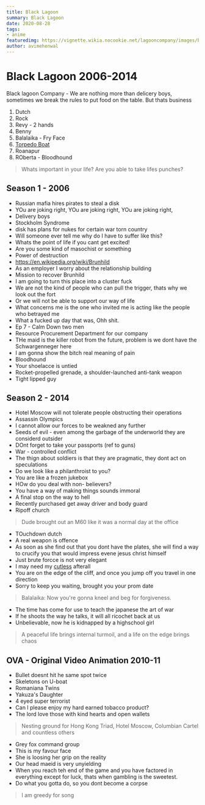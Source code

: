 ```yaml
---
title: Black Lagoon
summary: Black Lagoon
date: 2020-08-28
tags:
- anime
featuredimg: https://vignette.wikia.nocookie.net/lagooncompany/images/b/b1/Black_Lagoon.jpg/revision/latest?cb=20110718042001
author: avimehenwal
---
```


# Black Lagoon 2006-2014

<style lang="stylus">
body {
  background-color: lighten(lightblue, 80%);
}
</style>

Black lagoon Company - We are nothing more than delicery boys, sometimes we break the rules to
put food on the table. But thats business

1. Dutch
2. Rock
3. Revy - 2 hands
4. Benny
5. Balalaika - Fry Face
6. [Torpedo Boat](https://en.wikipedia.org/wiki/Torpedo_boat)
7. Roanapur
8. ROberta - Bloodhound

> Whats important in your life? Are you able to take lifes punches?

## Season 1 - 2006

* Russian mafia hires pirates to steal a disk
* YOu are joking right, YOu are joking right, YOu are joking right,
* Delivery boys
* Stockholm Syndrome
* disk has plans for nukes for certain war torn country
* Will someone ever tell me why do I have to suffer like this?
* Whats the point of life if you cant get excited!
* Are you some kind of masochist or something
* Power of destruction
* https://en.wikipedia.org/wiki/Brunhild
* As an employer I worry about the relationship building
* Mission to recover Brunhild
* I am going to turn this place into a cluster fuck
* We are not the kind of people who can pull the trigger, thats why we look out the fort
* Or we will not be able to support our way of life
* What concerns me is the one who invited me is acting like the people who betrayed me
* What a fucked up day that was, Ohh shit.
* Ep 7 - Calm Down two men
* Resource Procurement Department for our company
* THe maid is the killer robot from the future, problem is we dont have the Schwargenneger here
* I am gonna show the bitch real meaning of pain
* Bloodhound
* Your shoelacce is untied
* Rocket-propelled grenade, a shoulder-launched anti-tank weapon
* Tight lipped guy

## Season 2 - 2014

* Hotel Moscow will not tolerate people obstructing their operations
* Assassin Olympics
* I cannot allow our forces to be weakned any further
* Seeds of evil - even among the garbage of the underworld they are considerd outsider
* DOnt forget to take your passports (ref to guns)
* War - controlled conflict
* The thign about soldiers is that they are pragmatic, they dont act on speculations
* Do we look like a philanthroist to you?
* You are like a frozen jukebox
* HOw do you deal with non- believers?
* You have a way of making things sounds immoral
* A final stop on the way to hell
* Recently purchased get away driver and body guard
* Ripoff church

> Dude brought out an M60 like it was a normal day at the office

* TOuchdown dutch
* A real weapon is offence
* As soon as she find out that you dont have the plates, she will find a way to crucify you that would impress evene  jesus christ himself
* Just brute forcce is not very elegant
* I may need my [cutless](https://en.wikipedia.org/wiki/Cutlass) afterall
* You are on the edge of the cliff, and once you jump off you travel in one direction
* Sorry to keep you waiting, brought you your prom date

> Balalaika: Now you're gonna kneel and beg for forgiveness.

* The time has come for use to teach the japanese the art of war
* If he shoots the way he talks, it will all ricochet back at us
* Unbelievable, now he is kidnapped by a highschool girl

> A peaceful life brings internal turmoil, and a life on the edge brings chaos

## OVA - Original Video Animation 2010-11

* Bullet doesnt hit he same spot twice
* Skeletons on U-boat
* Romaniana Twins
* Yakuza's Daughter
* 4 eyed super terrorist
* Can I please enjoy my hard earned tobacco product?
* The lord love those with kind hearts and open wallets

> Nesting ground for Hong Kong Triad, Hotel Moscow, Columbian Cartel and countless others

* Grey fox command group
* This is my favour face
* She is loosing her grip on the reality
* Our head maeid is very unyielding
* When you reach teh end of the game and you have factored in everything except for luck, thats when gambling is the sweetest.
* Do what you gotta do, so you dont become a corpse

> I am greedy for song

<Footer />
